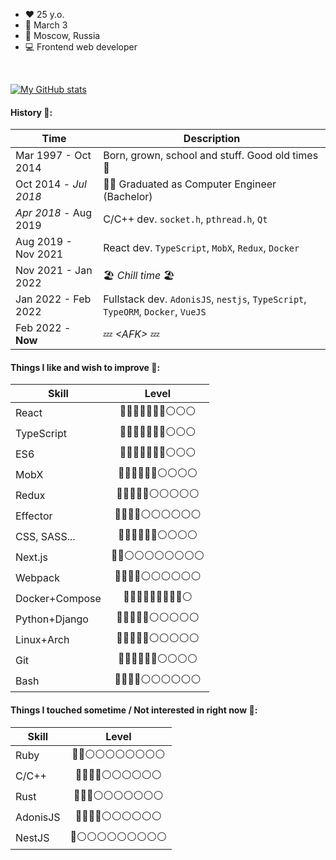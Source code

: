 - ❤️ 25 y.o.
- 🍰 March 3
- 🏡 Moscow, Russia
- 💻 Frontend web developer
<!--
- 💬 She/Her
-->

<br />

[![My GitHub stats](https://github-readme-stats.vercel.app/api?username=ru-f-kay&theme=nord)](https://github.com/anuraghazra/github-readme-stats)

#### History 📖:
| Time                  | Description              |
| --------------------  | ------------------------ |
| Mar 1997 - Oct 2014   | Born, grown, school and stuff. Good old times 🌝 |
| Oct 2014 - *Jul 2018* | 👩‍🎓 Graduated as Computer Engineer (Bachelor) |
| *Apr 2018* - Aug 2019 | C/C++ dev. `socket.h`, `pthread.h`, `Qt` |
| Aug 2019 - Nov 2021   | React dev. `TypeScript`, `MobX`, `Redux`, `Docker` |
| Nov 2021 - Jan 2022   | 🏖 *Chill time* 🏖 |
| Jan 2022 - Feb 2022   | Fullstack dev. `AdonisJS`, `nestjs`, `TypeScript`, `TypeORM`, `Docker`, `VueJS` |
| Feb 2022 - **Now**   | 💤 *&lt;AFK&gt;* 💤 |



#### Things I like and wish to improve 💫:

| Skill               | Level                     |
| ------------------- |:-------------------------:|
| React               | 🔵🔵🔵🔵🔵🔵🔵⚪️⚪️⚪️ |
| TypeScript          | 🔵🔵🔵🔵🔵🔵🔵⚪️⚪️⚪️ |
| ES6                 | 🔵🔵🔵🔵🔵🔵🔵⚪️⚪️⚪️ |
| MobX                | 🔵🔵🔵🔵🔵🔵⚪️⚪️⚪️⚪️ |
| Redux               | 🔵🔵🔵🔵🔵⚪️⚪️⚪️⚪️⚪️ |
| Effector            | 🔵🔵🔵🔵⚪️⚪️⚪️⚪️⚪️⚪️ |
| CSS, SASS...        | 🔵🔵🔵🔵🔵🔵⚪️⚪️⚪️⚪️ |
| Next.js             | 🔵🔵⚪️⚪️⚪️⚪️⚪️⚪️⚪️⚪️ |
| Webpack             | 🔵🔵🔵🔵⚪️⚪️⚪️⚪️⚪️⚪️ |
| Docker+Compose      | 🔵🔵🔵🔵🔵🔵🔵🔵🔵⚪️ |
| Python+Django       | 🔵🔵🔵🔵🔵⚪️⚪️⚪️⚪️⚪️ |
| Linux+Arch          | 🔵🔵🔵🔵🔵⚪️⚪️⚪️⚪️⚪️ |
| Git                 | 🔵🔵🔵🔵🔵🔵⚪️⚪️⚪️⚪️ |
| Bash                | 🔵🔵🔵🔵⚪️⚪️⚪️⚪️⚪️⚪️ |

#### Things I touched sometime / Not interested in right now 🌠:

| Skill               | Level                     |
| ------------------- |:-------------------------:|
| Ruby                | 🔵🔵⚪️⚪️⚪️⚪️⚪️⚪️⚪️⚪️ |
| C/C++               | 🔵🔵🔵🔵⚪️⚪️⚪️⚪️⚪️⚪️ |
| Rust                | 🔵🔵🔵⚪️⚪️⚪️⚪️⚪️⚪️⚪️ |
| AdonisJS            | 🔵🔵🔵🔵⚪️⚪️⚪️⚪️⚪️⚪️ |
| NestJS              | 🔵⚪️⚪️⚪️⚪️⚪️⚪️⚪️⚪️⚪️ |
